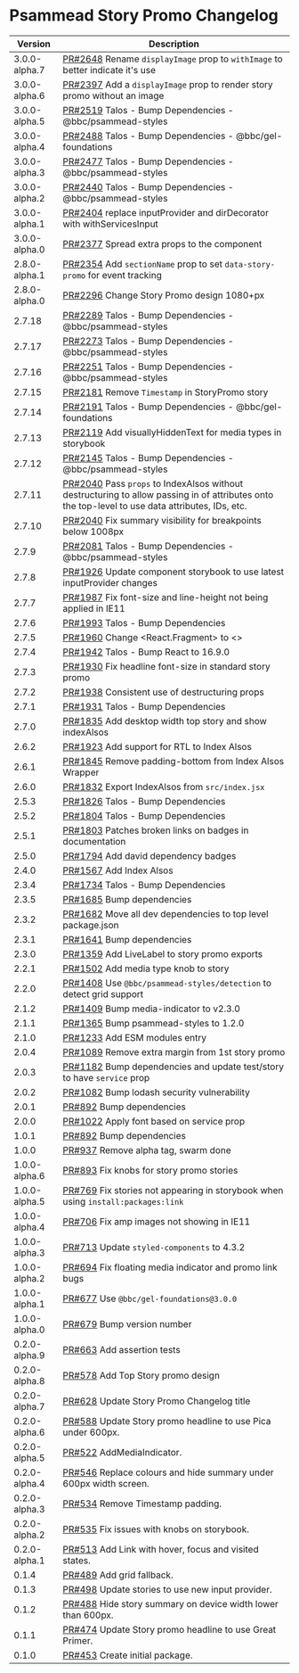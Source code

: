 # Psammead Story Promo Changelog

<!-- prettier-ignore -->
| Version | Description |
| ------- | ----------- |
| 3.0.0-alpha.7 | [PR#2648](https://github.com/bbc/psammead/pull/2648) Rename `displayImage` prop to `withImage` to better indicate it's use |
| 3.0.0-alpha.6 | [PR#2397](https://github.com/bbc/psammead/pull/2397) Add a `displayImage` prop to render story promo without an image |
| 3.0.0-alpha.5 | [PR#2519](https://github.com/bbc/psammead/pull/2519) Talos - Bump Dependencies - @bbc/psammead-styles |
| 3.0.0-alpha.4 | [PR#2488](https://github.com/bbc/psammead/pull/2488) Talos - Bump Dependencies - @bbc/gel-foundations |
| 3.0.0-alpha.3 | [PR#2477](https://github.com/bbc/psammead/pull/2477) Talos - Bump Dependencies - @bbc/psammead-styles |
| 3.0.0-alpha.2 | [PR#2440](https://github.com/bbc/psammead/pull/2440) Talos - Bump Dependencies - @bbc/psammead-styles |
| 3.0.0-alpha.1 | [PR#2404](https://github.com/bbc/psammead/pull/2404) replace inputProvider and dirDecorator with withServicesInput |
| 3.0.0-alpha.0 | [PR#2377](https://github.com/bbc/psammead/pull/2377) Spread extra props to the component |
| 2.8.0-alpha.1 | [PR#2354](https://github.com/bbc/psammead/pull/2354) Add `sectionName` prop to set `data-story-promo` for event tracking |
| 2.8.0-alpha.0 | [PR#2296](https://github.com/bbc/psammead/pull/2296) Change Story Promo design 1080+px |
| 2.7.18 | [PR#2289](https://github.com/bbc/psammead/pull/2289) Talos - Bump Dependencies - @bbc/psammead-styles |
| 2.7.17 | [PR#2273](https://github.com/bbc/psammead/pull/2273) Talos - Bump Dependencies - @bbc/psammead-styles |
| 2.7.16 | [PR#2251](https://github.com/bbc/psammead/pull/2251) Talos - Bump Dependencies - @bbc/psammead-styles |
| 2.7.15 | [PR#2181](https://github.com/bbc/psammead/pull/2181) Remove `Timestamp` in StoryPromo story |
| 2.7.14 | [PR#2191](https://github.com/bbc/psammead/pull/2191) Talos - Bump Dependencies - @bbc/gel-foundations |
| 2.7.13 | [PR#2119](https://github.com/bbc/psammead/pull/2119) Add visuallyHiddenText for media types in storybook |
| 2.7.12 | [PR#2145](https://github.com/bbc/psammead/pull/2145) Talos - Bump Dependencies - @bbc/psammead-styles |
| 2.7.11 | [PR#2040](https://github.com/bbc/psammead/pull/2040) Pass `props` to IndexAlsos without destructuring to allow passing in of attributes onto the top-level to use data attributes, IDs, etc. |
| 2.7.10 | [PR#2040](https://github.com/bbc/psammead/pull/2040) Fix summary visibility for breakpoints below 1008px |
| 2.7.9 | [PR#2081](https://github.com/bbc/psammead/pull/2081) Talos - Bump Dependencies - @bbc/psammead-styles |
| 2.7.8 | [PR#1926](https://github.com/bbc/psammead/pull/1926) Update component storybook to use latest inputProvider changes |
| 2.7.7 | [PR#1987](https://github.com/bbc/psammead/pull/1987) Fix font-size and line-height not being applied in IE11 |
| 2.7.6 | [PR#1993](https://github.com/bbc/psammead/pull/1993) Talos - Bump Dependencies |
| 2.7.5 | [PR#1960](https://github.com/bbc/psammead/pull/1960) Change <React.Fragment> to <> |
| 2.7.4 | [PR#1942](https://github.com/bbc/psammead/pull/1942) Talos - Bump React to 16.9.0 |
| 2.7.3 | [PR#1930](https://github.com/bbc/psammead/pull/1930) Fix headline font-size in standard story promo |
| 2.7.2 | [PR#1938](https://github.com/bbc/psammead/pull/1938) Consistent use of destructuring props |
| 2.7.1 | [PR#1931](https://github.com/bbc/psammead/pull/1931) Talos - Bump Dependencies |
| 2.7.0 | [PR#1835](https://github.com/bbc/psammead/pull/1835) Add desktop width top story and show indexAlsos |
| 2.6.2 | [PR#1923](https://github.com/bbc/psammead/pull/1923) Add support for RTL to Index Alsos |
| 2.6.1 | [PR#1845](https://github.com/bbc/psammead/pull/1845) Remove padding-bottom from Index Alsos Wrapper |
| 2.6.0 | [PR#1832](https://github.com/bbc/psammead/pull/1832) Export IndexAlsos from `src/index.jsx` |
| 2.5.3 | [PR#1826](https://github.com/bbc/psammead/pull/1826) Talos - Bump Dependencies |
| 2.5.2 | [PR#1804](https://github.com/bbc/psammead/pull/1804) Talos - Bump Dependencies |
| 2.5.1 | [PR#1803](https://github.com/bbc/psammead/pull/1803/) Patches broken links on badges in documentation |
| 2.5.0 | [PR#1794](https://github.com/bbc/psammead/pull/1794) Add david dependency badges |
| 2.4.0 | [PR#1567](https://github.com/bbc/psammead/pull/1567) Add Index Alsos |
| 2.3.4 | [PR#1734](https://github.com/bbc/psammead/pull/1734) Talos - Bump Dependencies |
| 2.3.5 | [PR#1685](https://github.com/bbc/psammead/pull/1685) Bump dependencies |
| 2.3.2 | [PR#1682](https://github.com/bbc/psammead/pull/1682) Move all dev dependencies to top level package.json |
| 2.3.1 | [PR#1641](https://github.com/bbc/psammead/pull/1641) Bump dependencies |
| 2.3.0 | [PR#1359](https://github.com/bbc/psammead/pull/1359) Add LiveLabel to story promo exports |
| 2.2.1 | [PR#1502](https://github.com/bbc/psammead/pull/1502) Add media type knob to story |
| 2.2.0 | [PR#1408](https://github.com/bbc/psammead/pull/1408) Use `@bbc/psammead-styles/detection` to detect grid support |
| 2.1.2 | [PR#1409](https://github.com/bbc/psammead/pull/1409) Bump media-indicator to v2.3.0 |
| 2.1.1 | [PR#1365](https://github.com/bbc/psammead/pull/1365) Bump psammead-styles to 1.2.0 |
| 2.1.0 | [PR#1233](https://github.com/bbc/psammead/pull/1233) Add ESM modules entry |
| 2.0.4 | [PR#1089](https://github.com/bbc/psammead/pull/1089) Remove extra margin from 1st story promo |
| 2.0.3 | [PR#1182](https://github.com/bbc/psammead/pull/1182) Bump dependencies and update test/story to have `service` prop |
| 2.0.2 | [PR#1082](https://github.com/bbc/psammead/pull/1082) Bump lodash security vulnerability |
| 2.0.1 | [PR#892](https://github.com/bbc/psammead/pull/892) Bump dependencies |
| 2.0.0 | [PR#1022](https://github.com/bbc/psammead/pull/1022) Apply font based on service prop |
| 1.0.1 | [PR#892](https://github.com/bbc/psammead/pull/892) Bump dependencies |
| 1.0.0 | [PR#937](https://github.com/bbc/psammead/pull/937) Remove alpha tag, swarm done |
| 1.0.0-alpha.6 | [PR#893](https://github.com/bbc/psammead/pull/893) Fix knobs for story promo stories |
| 1.0.0-alpha.5 | [PR#769](https://github.com/bbc/psammead/pull/769) Fix stories not appearing in storybook when using `install:packages:link` |
| 1.0.0-alpha.4 | [PR#706](https://github.com/bbc/psammead/pull/706) Fix amp images not showing in IE11 |
| 1.0.0-alpha.3 | [PR#713](https://github.com/bbc/psammead/pull/713) Update `styled-components` to 4.3.2 |
| 1.0.0-alpha.2 | [PR#694](https://github.com/bbc/psammead/pull/694) Fix floating media indicator and promo link bugs |
| 1.0.0-alpha.1 | [PR#677](https://github.com/bbc/psammead/pull/677) Use `@bbc/gel-foundations@3.0.0` |
| 1.0.0-alpha.0 | [PR#679](https://github.com/bbc/psammead/pull/679) Bump version number |
| 0.2.0-alpha.9 | [PR#663](https://github.com/bbc/psammead/pull/663) Add assertion tests |
| 0.2.0-alpha.8 | [PR#578](https://github.com/bbc/psammead/pull/578) Add Top Story promo design |
| 0.2.0-alpha.7 | [PR#628](https://github.com/bbc/psammead/pull/628) Update Story Promo Changelog title |
| 0.2.0-alpha.6 | [PR#588](https://github.com/bbc/psammead/pull/588) Update Story promo headline to use Pica under 600px. |
| 0.2.0-alpha.5 | [PR#522](https://github.com/bbc/psammead/pull/522) AddMediaIndicator. |
| 0.2.0-alpha.4 | [PR#546](https://github.com/bbc/psammead/pull/546) Replace colours and hide summary under 600px width screen. |
| 0.2.0-alpha.3 | [PR#534](https://github.com/bbc/psammead/pull/534) Remove Timestamp padding. |
| 0.2.0-alpha.2 | [PR#535](https://github.com/bbc/psammead/pull/535) Fix issues with knobs on storybook. |
| 0.2.0-alpha.1 | [PR#513](https://github.com/bbc/psammead/pull/513) Add Link with hover, focus and visited states. |
| 0.1.4 | [PR#489](https://github.com/bbc/psammead/pull/489) Add grid fallback. |
| 0.1.3 | [PR#498](https://github.com/bbc/psammead/pull/498) Update stories to use new input provider. |
| 0.1.2 | [PR#488](https://github.com/bbc/psammead/pull/488) Hide story summary on device width lower than 600px. |
| 0.1.1 | [PR#474](https://github.com/bbc/psammead/pull/474) Update Story promo headline to use Great Primer. |
| 0.1.0 | [PR#453](https://github.com/bbc/psammead/pull/453) Create initial package. |
